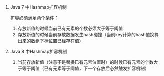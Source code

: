 1. Java 7 中Hashmap扩容机制
 
    扩容必须满足两个条件：
    1. 存放新值的时候当前已有元素的个数必须大于等于阈值
    1. 存放新值的时候当前存放数据发生hash碰撞（当前key计算的hash值换算出来的数组下标位置已经存在值）

1. Java 8 中Hashmap扩容机制

    1. 当前存放新值（注意不是替换已有元素位置时）的时候已有元素的个数大于等于阈值（已有元素等于阈值，下一个存放后必然触发扩容机制）
    